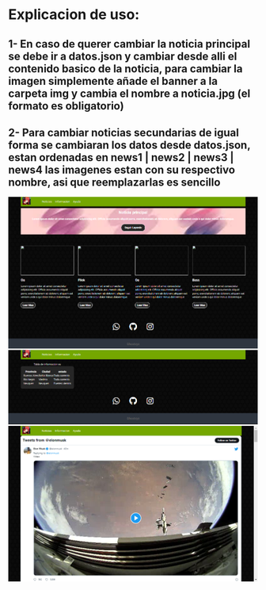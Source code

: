 # Explicacion de uso:
## 1- En caso de querer cambiar la noticia principal se debe ir a datos.json y cambiar desde alli el contenido basico de la noticia, para cambiar la imagen simplemente añade el banner a la carpeta img y cambia el nombre a noticia.jpg (el formato es obligatorio)

## 2- Para cambiar noticias secundarias de igual forma se cambiaran los datos desde datos.json, estan ordenadas en news1 | news2 | news3 | news4 las imagenes estan con su respectivo nombre, asi que reemplazarlas es sencillo

![](./capturas/Screenshot_16.png)
![](./capturas/Screenshot_1.png)
![](./capturas/Screenshot_2.png)